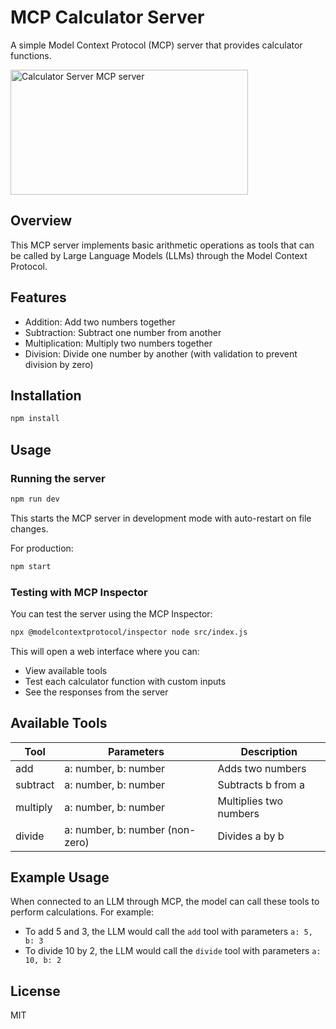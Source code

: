 # MCP Calculator Server

A simple Model Context Protocol (MCP) server that provides calculator functions.

<a href="https://glama.ai/mcp/servers/@githubpradeep/calc-mcp72">
  <img width="380" height="200" src="https://glama.ai/mcp/servers/@githubpradeep/calc-mcp72/badge" alt="Calculator Server MCP server" />
</a>

## Overview

This MCP server implements basic arithmetic operations as tools that can be called by Large Language Models (LLMs) through the Model Context Protocol.

## Features

- Addition: Add two numbers together
- Subtraction: Subtract one number from another
- Multiplication: Multiply two numbers together
- Division: Divide one number by another (with validation to prevent division by zero)

## Installation

```bash
npm install
```

## Usage

### Running the server

```bash
npm run dev
```

This starts the MCP server in development mode with auto-restart on file changes.

For production:

```bash
npm start
```

### Testing with MCP Inspector

You can test the server using the MCP Inspector:

```bash
npx @modelcontextprotocol/inspector node src/index.js
```

This will open a web interface where you can:
- View available tools
- Test each calculator function with custom inputs
- See the responses from the server

## Available Tools

| Tool | Parameters | Description |
|------|------------|-------------|
| add | a: number, b: number | Adds two numbers |
| subtract | a: number, b: number | Subtracts b from a |
| multiply | a: number, b: number | Multiplies two numbers |
| divide | a: number, b: number (non-zero) | Divides a by b |

## Example Usage

When connected to an LLM through MCP, the model can call these tools to perform calculations. For example:

- To add 5 and 3, the LLM would call the `add` tool with parameters `a: 5, b: 3`
- To divide 10 by 2, the LLM would call the `divide` tool with parameters `a: 10, b: 2`

## License

MIT